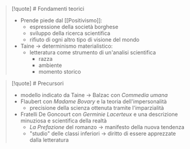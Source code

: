 > [!quote] # Fondamenti teorici
> - Prende piede dal [[Positivismo]]:
> 	- espressione della società borghese
> 	- sviluppo della ricerca scientifica
> 	- rifiuto di ogni altro tipo di visione del mondo
> - Taine -> determinismo materialistico:
> 	- letteratura come strumento di un'analisi scientifica
> 		- razza
> 		- ambiente
> 		- momento storico

> [!quote] # Precursori
> - modello indicato da Taine -> Balzac con *Commedia umana*
> - Flaubert con *Madame Bovary* e la teoria dell'impersonalità
> 	- precisione della scienza ottenuta tramite l'imparzialità
> - Fratelli De Goncourt con *Germinie Lacerteux* e una descrizione minuziosa e scientifica della realtà
> 	- *La Prefazione* del romanzo -> manifesto della nuova tendenza
> 	- "studio" delle classi inferiori -> diritto di essere apprezzate dalla letteratura












